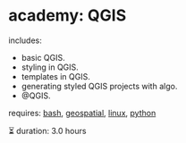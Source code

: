 # academy: QGIS

includes:
- basic QGIS.
- styling in QGIS.
- templates in QGIS.
- generating styled QGIS projects with algo.
- @QGIS.

requires: [bash](./bash.md), [geospatial](./geospatial.md), [linux](./linux.md), [python](./python.md)

⏳ duration: 3.0 hours
